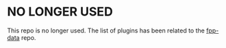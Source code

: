 # NO LONGER USED

This repo is no longer used. The list of plugins has been related to the 
[fpp-data](https://github.com/FalconChristmas/fpp-data/blob/master/pluginList.json) repo.

